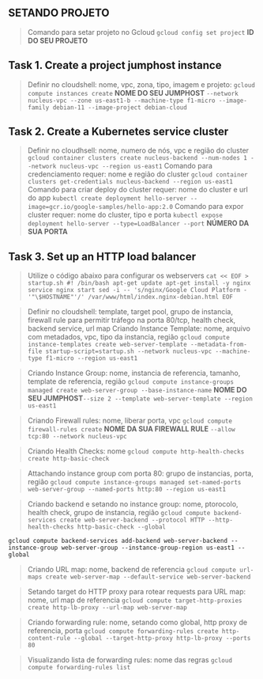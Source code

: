 ## SETANDO PROJETO ##
>Comando para setar projeto no Gcloud
`gcloud config set project` **ID DO SEU PROJETO**

## Task 1. Create a project jumphost instance ##
>Definir no cloudshell: nome, vpc, zona, tipo, imagem e projeto:
`gcloud compute instances create` **NOME DO SEU JUMPHOST** `--network nucleus-vpc --zone us-east1-b --machine-type f1-micro --image-family debian-11 --image-project debian-cloud`

## Task 2. Create a Kubernetes service cluster ##
>Definir no cloudhsell: nome, numero de nós, vpc e região do cluster
`gcloud container clusters create nucleus-backend --num-nodes 1 --network nucleus-vpc --region us-east1`
>Comando para credenciamento requer: nome e região do cluster
`gcloud container clusters get-credentials nucleus-backend --region us-east1`
>Comando para criar deploy do cluster requer: nome do cluster e url do app
`kubectl create deployment hello-server --image=gcr.io/google-samples/hello-app:2.0`
>Comando para expor cluster requer: nome do cluster, tipo e porta
`kubectl expose deployment hello-server --type=LoadBalancer --port` **NÚMERO DA SUA PORTA**

## Task 3. Set up an HTTP load balancer ##
>Utilize o código abaixo para configurar os webservers
`cat << EOF > startup.sh
#! /bin/bash
apt-get update
apt-get install -y nginx
service nginx start
sed -i -- 's/nginx/Google Cloud Platform - '"\$HOSTNAME"'/' /var/www/html/index.nginx-debian.html
EOF`

>Definir no cloudshell: template, target pool, grupo de instancia, firewall rule para permitir tráfego na porta 80/tcp, health check, backend service, url map
>Criando Instance Template: nome, arquivo com metadados, vpc, tipo da instancia, região
`gcloud compute instance-templates create web-server-template --metadata-from-file startup-script=startup.sh --network nucleus-vpc --machine-type f1-micro --region us-east1`

>Criando Instance Group: nome, instancia de referencia, tamanho, template de referencia, região
`gcloud compute instance-groups managed create web-server-group --base-instance-name` **NOME DO SEU JUMPHOST**`--size 2 --template web-server-template --region us-east1`


>Criando Firewall rules: nome, liberar porta, vpc
`gcloud compute firewall-rules create` **NOME DA SUA FIREWALL RULE** `--allow tcp:80 --network nucleus-vpc`

>Criando Health Checks: nome
`gcloud compute http-health-checks create http-basic-check`

>Attachando instance group com porta 80: grupo de instancias, porta, região
`gcloud compute instance-groups managed set-named-ports web-server-group --named-ports http:80 --region us-east1`

>Criando backend e setando no instance group: nome, ptorocolo, health check, grupo de instancia, região
`gcloud compute backend-services create web-server-backend --protocol HTTP --http-health-checks http-basic-check --global`

`gcloud compute backend-services add-backend web-server-backend --instance-group web-server-group --instance-group-region us-east1 --global`

>Criando URL map: nome, backend de referencia
`gcloud compute url-maps create web-server-map --default-service web-server-backend`

>Setando target do HTTP proxy para rotear requests para URL map: nome, url map de referencia
`gcloud compute target-http-proxies create http-lb-proxy --url-map web-server-map`

>Criando forwarding rule: nome, setando como global, http proxy de referencia, porta
`gcloud compute forwarding-rules create http-content-rule --global --target-http-proxy http-lb-proxy --ports 80`

>Visualizando lista de forwarding rules: nome das regras
`gcloud compute forwarding-rules list`
